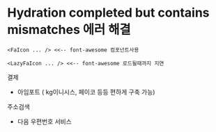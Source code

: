 # Hydration completed but contains mismatches 에러 해결

```
<FaIcon ... /> <<-- font-awesome 컴포넌트사용

<LazyFaIcon ... /> <<-- font-awesome 로드될때까지 지연
```

결제

- 아임포트 ( kg이니시스, 페이코 등등 편하게 구축 가능)

주소검색

- 다음 우편번호 서비스
